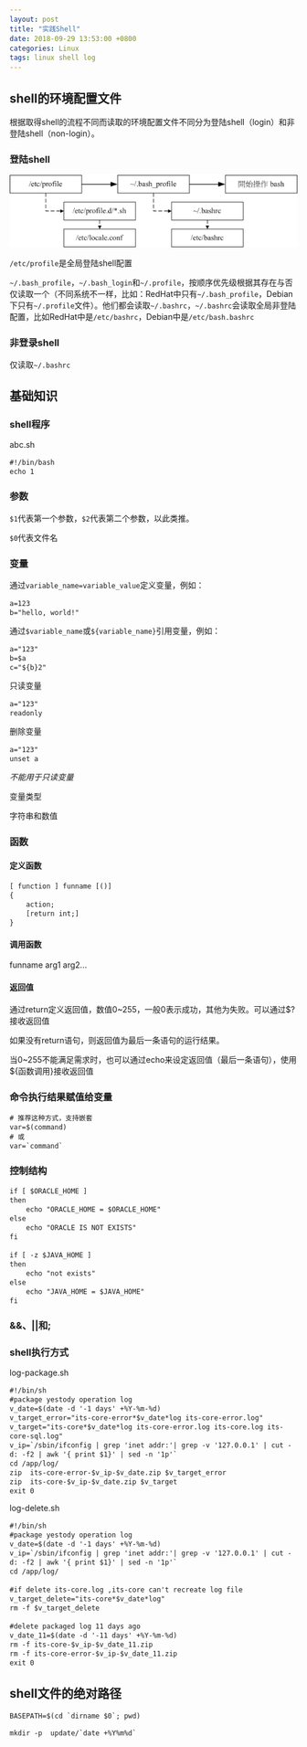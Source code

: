```yaml
---
layout: post
title: "实践Shell"
date: 2018-09-29 13:53:00 +0800
categories: Linux
tags: linux shell log
---
```


## shell的环境配置文件

根据取得shell的流程不同而读取的环境配置文件不同分为登陆shell（login）和非登陆shell（non-login）。

### 登陆shell

![login-shell](/images/login-shell.gif)

`/etc/profile`是全局登陆shell配置

`~/.bash_profile`，`~/.bash_login`和`~/.profile`，按顺序优先级根据其存在与否仅读取一个（不同系统不一样，比如：RedHat中只有`~/.bash_profile`，Debian下只有`~/.profile`文件）。他们都会读取`~/.bashrc`，`~/.bashrc`会读取全局非登陆配置，比如RedHat中是`/etc/bashrc`，Debian中是`/etc/bash.bashrc`

### 非登录shell

仅读取`~/.bashrc`

## 基础知识

### shell程序

abc.sh
```shell
#!/bin/bash
echo 1
```

### 参数
`$1`代表第一个参数，`$2`代表第二个参数，以此类推。

`$0`代表文件名

### 变量
通过`variable_name=variable_value`定义变量，例如：
```shell
a=123
b="hello, world!"
```
通过`$variable_name`或`${variable_name}`引用变量，例如：
```shell
a="123"
b=$a
c="${b}2"
```

只读变量

```shell
a="123"
readonly
```

删除变量

```shell
a="123"
unset a
```

*不能用于只读变量*

变量类型

字符串和数值

### 函数

#### 定义函数

```
[ function ] funname [()]
{
    action;
    [return int;]
}
```

#### 调用函数

funname arg1 arg2...

#### 返回值

通过return定义返回值，数值0~255，一般0表示成功，其他为失败。可以通过$?接收返回值

如果没有return语句，则返回值为最后一条语句的运行结果。

当0~255不能满足需求时，也可以通过echo来设定返回值（最后一条语句），使用${函数调用}接收返回值

### 命令执行结果赋值给变量

```shell
# 推荐这种方式，支持嵌套
var=$(command)
# 或
var=`command`
```

### 控制结构



```shell
if [ $ORACLE_HOME ]
then
	echo "ORACLE_HOME = $ORACLE_HOME"
else
	echo "ORACLE IS NOT EXISTS"
fi

if [ -z $JAVA_HOME ]
then
	echo "not exists"
else
	echo "JAVA_HOME = $JAVA_HOME"
fi
```

### &&、||和;



### shell执行方式

log-package.sh

```shell
#!/bin/sh
#package yestody operation log
v_date=$(date -d '-1 days' +%Y-%m-%d)
v_target_error="its-core-error*$v_date*log its-core-error.log"
v_target="its-core*$v_date*log its-core-error.log its-core.log its-core-sql.log"
v_ip=`/sbin/ifconfig | grep 'inet addr:'| grep -v '127.0.0.1' | cut -d: -f2 | awk '{ print $1}' | sed -n '1p'`
cd /app/log/
zip  its-core-error-$v_ip-$v_date.zip $v_target_error
zip  its-core-$v_ip-$v_date.zip $v_target
exit 0
```

log-delete.sh
```shell
#!/bin/sh
#package yestody operation log
v_date=$(date -d '-1 days' +%Y-%m-%d)
v_ip=`/sbin/ifconfig | grep 'inet addr:'| grep -v '127.0.0.1' | cut -d: -f2 | awk '{ print $1}' | sed -n '1p'`
cd /app/log/

#if delete its-core.log ,its-core can't recreate log file
v_target_delete="its-core*$v_date*log"
rm -f $v_target_delete

#delete packaged log 11 days ago 
v_date_11=$(date -d '-11 days' +%Y-%m-%d)
rm -f its-core-$v_ip-$v_date_11.zip
rm -f its-core-error-$v_ip-$v_date_11.zip
exit 0
```
## shell文件的绝对路径

```shell
BASEPATH=$(cd `dirname $0`; pwd)
```



```shell
mkdir -p  update/`date +%Y%m%d`
```

